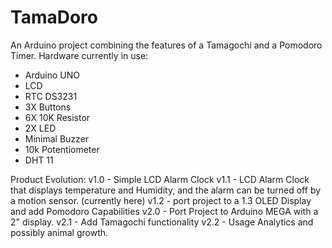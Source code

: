 # TamaDoro
An Arduino project combining the features of a Tamagochi and a Pomodoro Timer.
Hardware currently in use:
- Arduino UNO
- LCD
- RTC DS3231
- 3X Buttons
- 6X 10K Resistor
- 2X LED
- Minimal Buzzer
- 10k Potentiometer
- DHT 11

Product Evolution:
v1.0 - Simple LCD Alarm Clock
v1.1 - LCD Alarm Clock that displays temperature and Humidity, and the alarm can be turned off by a motion sensor. (currently here)
v1.2 - port project to a 1.3 OLED Display and add Pomodoro Capabilities
v2.0 - Port Project to Arduino MEGA with a 2" display.
v2.1 - Add Tamagochi functionality
v2.2 - Usage Analytics and possibly animal growth. 


